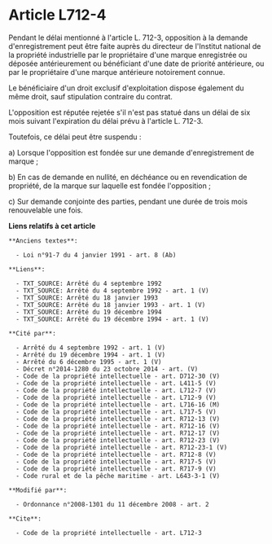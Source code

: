 # Article L712-4

Pendant le délai mentionné à l'article L. 712-3, opposition à la demande d'enregistrement peut être faite auprès du directeur
de l'Institut national de la propriété industrielle par le propriétaire d'une marque enregistrée ou déposée antérieurement ou
bénéficiant d'une date de priorité antérieure, ou par le propriétaire d'une marque antérieure notoirement connue. 

Le bénéficiaire d'un droit exclusif d'exploitation dispose également du même droit, sauf stipulation contraire du contrat.

L'opposition est réputée rejetée s'il n'est pas statué dans un délai de six mois suivant l'expiration du délai prévu à
l'article L. 712-3. 

Toutefois, ce délai peut être suspendu : 

a) Lorsque l'opposition est fondée sur une demande d'enregistrement de marque ; 

b) En cas de demande en nullité, en déchéance ou en revendication de propriété, de la marque sur laquelle est fondée
l'opposition ; 

c) Sur demande conjointe des parties, pendant une durée de trois mois renouvelable une fois.

**Liens relatifs à cet article**

	**Anciens textes**:

	  - Loi n°91-7 du 4 janvier 1991 - art. 8 (Ab)

	**Liens**:

	  - TXT_SOURCE: Arrêté du 4 septembre 1992
	  - TXT_SOURCE: Arrêté du 4 septembre 1992 - art. 1 (V)
	  - TXT_SOURCE: Arrêté du 18 janvier 1993
	  - TXT_SOURCE: Arrêté du 18 janvier 1993 - art. 1 (V)
	  - TXT_SOURCE: Arrêté du 19 décembre 1994
	  - TXT_SOURCE: Arrêté du 19 décembre 1994 - art. 1 (V)

	**Cité par**:

	  - Arrêté du 4 septembre 1992 - art. 1 (V)
	  - Arrêté du 19 décembre 1994 - art. 1 (V)
	  - Arrêté du 6 décembre 1995 - art. 1 (V)
	  - Décret n°2014-1280 du 23 octobre 2014 - art. (V)
	  - Code de la propriété intellectuelle - art. D712-30 (V)
	  - Code de la propriété intellectuelle - art. L411-5 (V)
	  - Code de la propriété intellectuelle - art. L712-7 (V)
	  - Code de la propriété intellectuelle - art. L712-9 (V)
	  - Code de la propriété intellectuelle - art. L716-16 (M)
	  - Code de la propriété intellectuelle - art. L717-5 (V)
	  - Code de la propriété intellectuelle - art. R712-13 (V)
	  - Code de la propriété intellectuelle - art. R712-16 (V)
	  - Code de la propriété intellectuelle - art. R712-17 (V)
	  - Code de la propriété intellectuelle - art. R712-23 (V)
	  - Code de la propriété intellectuelle - art. R712-23-1 (V)
	  - Code de la propriété intellectuelle - art. R712-8 (V)
	  - Code de la propriété intellectuelle - art. R717-5 (V)
	  - Code de la propriété intellectuelle - art. R717-9 (V)
	  - Code rural et de la pêche maritime - art. L643-3-1 (V)

	**Modifié par**:

	  - Ordonnance n°2008-1301 du 11 décembre 2008 - art. 2

	**Cite**:

	  - Code de la propriété intellectuelle - art. L712-3
